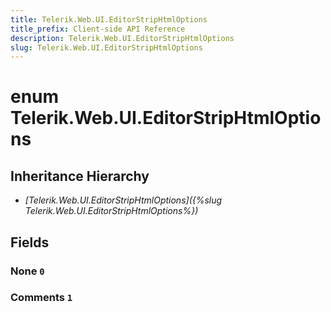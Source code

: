 ```yaml
---
title: Telerik.Web.UI.EditorStripHtmlOptions
title_prefix: Client-side API Reference
description: Telerik.Web.UI.EditorStripHtmlOptions
slug: Telerik.Web.UI.EditorStripHtmlOptions
---
```


# enum Telerik.Web.UI.EditorStripHtmlOptions

## Inheritance Hierarchy

* *[Telerik.Web.UI.EditorStripHtmlOptions]({%slug Telerik.Web.UI.EditorStripHtmlOptions%})*

## Fields

### None `0`

### Comments `1`




